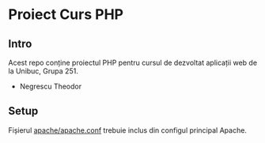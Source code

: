 # Proiect Curs PHP

## Intro

Acest repo conține proiectul PHP pentru cursul de dezvoltat aplicații web de la Unibuc,
Grupa 251.

- Negrescu Theodor

## Setup

Fișierul [apache/apache.conf](apache/apache.conf) trebuie inclus din configul principal Apache.
